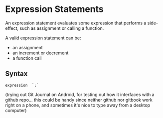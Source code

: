 # Expression Statements

An expression statement evaluates some expression that performs a side-effect, such as assignment or calling a function.

A valid expression statement can be:

- an assignment
- an increment or decrement
- a function call

## Syntax

```
expression  `;`
```

(trying out Git Journal on Android, for testing out how it interfaces with a github repo... this could be handy since neither github nor gitbook work right on a phone, and sometimes it's nice to type away from a desktop computer)
